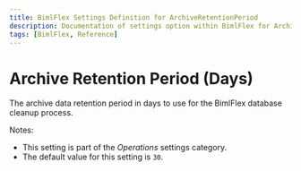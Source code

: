 ```yaml
---
title: BimlFlex Settings Definition for ArchiveRetentionPeriod
description: Documentation of settings option within BimlFlex for ArchiveRetentionPeriod
tags: [BimlFlex, Reference]
---
```


# Archive Retention Period (Days)

The archive data retention period in days to use for the BimlFlex database cleanup process.

Notes:

* This setting is part of the *Operations* settings category.
* The default value for this setting is `30`.
